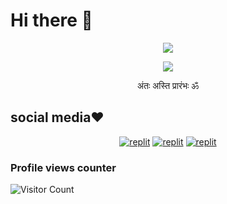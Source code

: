 # Hi there 👋
<p align="center">
  <a href="https://github.com/NOBODYBOTz-typing-svg">
    <img src="https://readme-typing-svg.demolab.com/?lines=Ak's_jarvis&font=Fira%20SemiBold&center=true&width=480&height=145&color=ffffff&vCenter=true&pause=1000&size=70" /></a>
</p>

<p align="center">
  <a href="https://github.com/NOBODYBOTz-typing-svg">
    <img src="https://readme-typing-svg.demolab.com/?lines=CODING ONLY FOR FUN&font=Fira%20Code&center=true&width=500&height=45&color=f75c7e&vCenter=true&pause=1000&size=22" /></a>
</p>

<p align="center">
 अंतः अस्ति प्रारंभः ॐ
</p>

## social media❤️
</p>
<p align="center">
<a href="https://instagram.com/avinash_7_3_3?igshid=YmMyMTA2M2Y="><img alt="replit" src="https://img.shields.io/badge/-Instagram-orange?style=for-the-badge&logo=instagram&logoColor=white"/></a> <a href="https://telegram.me/avinash_7_3_3"><img alt="replit" src="https://img.shields.io/badge/-Telegram-blue?style=for-the-badge&logo=telegram&logoColor=white"/></a>
<a href="https://youtube.com/@AK733YT?igshid=YmMyMTA2M2Y="><img alt="replit" src="https://img.shields.io/badge/-youtube-red?style=for-the-badge&logo=youtube&logoColor=white"/></a>
</p>

### Profile views counter
![Visitor Count](https://profile-counter.glitch.me/%7BNOBODYBOTz%7D/count.svg)

<!--
**NOBODYBOTz/NOBODYBOTz** is a ✨ _special_ ✨ repository because its `README.md` (this file) appears on your GitHub profile.

Here are some ideas to get you started:

- 🔭 I’m currently working on ...
- 🌱 I’m currently learning ...
- 👯 I’m looking to collaborate on ...
- 🤔 I’m looking for help with ...
- 💬 Ask me about ...
- 📫 How to reach me: ...
- 😄 Pronouns: ...
- ⚡ Fun fact: ...
-->
